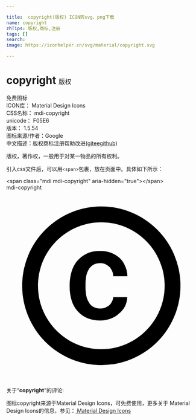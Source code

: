 ```yaml
---

title:  copyright(版权) ICON转svg、png下载
name: copyright
zhTips: 版权,商标,注册
tags: []
search: 
image: https://iconhelper.cn/svg/material/copyright.svg

---
```


# copyright  <small style="font-size: 60%;font-weight: 100">版权</small>


<div class="detail-page">
<p>
<span><span class="badge-success badge">免费图标</span> </span>
<br/>
<span>
ICON库：
<span class="badge-secondary badge">Material Design Icons</span> 
</span>
<br/>
<span>
CSS名称：
<span class="badge-secondary badge">mdi-copyright</span> 
</span>
<br/>
<span>
unicode：
<span class="badge-secondary badge">F05E6</span> 
<copy-btn content='F05E6' btn-title=""></copy-btn>
<copy-btn :content='String.fromCodePoint(parseInt("F05E6", 16))' btn-title="复制U"></copy-btn>
</span>
<br/>
<span>
版本：
<span class="badge-secondary badge">1.5.54</span> 
</span>
<br/>
<span>图标来源/作者：<span class="badge-light badge">Google</span></span> 
<br/>
<span class="zh-detail">中文描述：<span class="badge-primary badge">版权</span><span class="badge-primary badge">商标</span><span class="badge-primary badge">注册</span><span class="help-link"><span>帮助改进</span>(<a href="https://gitee.com/liuwave/icon-helper/edit/master/json/material/copyright.json" target="_blank" rel="noopener noreferrer">gitee</a><a href="https://github.com/liuwave/icon-helper/edit/master/json/material/copyright.json" target="_blank" rel="noopener noreferrer">github</a></span>)</span><br/>
</p>
</div><div class="description description alert alert-light">版权，著作权，一般用于对某一物品的所有权利。</div>
<div class="alert alert-dark">
  <i class="mdi mdi-copyright mdi-48px"></i>
  <i class="mdi mdi-copyright mdi-36px"></i>
  <i class="mdi mdi-copyright mdi-24px"></i>
  <i class="mdi mdi-copyright mdi-18px"></i>
</div>
<div>
  <p>引入css文件后，可以用<code>&lt;span&gt;</code>包裹，放在页面中。具体如下所示：    
  </p>
  <div class="alert alert-primary" style="font-size: 14px">
    &lt;span class="mdi mdi-copyright" aria-hidden="true"&gt;&lt;/span&gt;
    <copy-btn content='<span class="mdi mdi-copyright" aria-hidden="true"></span>'></copy-btn>
  </div>
  <div class="alert alert-secondary">
    <i class="mdi mdi-copyright"
    style="font-size: 24px"
    aria-hidden="true"></i> mdi-copyright
    <copy-btn content="mdi-copyright" btn-title="复制图标名称"></copy-btn>
  </div>
</div>
<div id="svg" class="svg-wrap">
<svg xmlns="http://www.w3.org/2000/svg" viewBox="0 0 24 24"><path d="M10.08,10.86C10.13,10.53 10.24,10.24 10.38,10C10.5,9.74 10.72,9.53 10.97,9.37C11.21,9.22 11.5,9.15 11.88,9.14C12.11,9.15 12.32,9.19 12.5,9.27C12.71,9.36 12.89,9.5 13.03,9.63C13.17,9.78 13.28,9.96 13.37,10.16C13.46,10.36 13.5,10.58 13.5,10.8H15.3C15.28,10.33 15.19,9.9 15,9.5C14.85,9.12 14.62,8.78 14.32,8.5C14,8.22 13.66,8 13.24,7.84C12.82,7.68 12.36,7.61 11.85,7.61C11.2,7.61 10.63,7.72 10.15,7.95C9.67,8.18 9.27,8.5 8.95,8.87C8.63,9.26 8.39,9.71 8.24,10.23C8.09,10.75 8,11.29 8,11.87V12.14C8,12.72 8.08,13.26 8.23,13.78C8.38,14.3 8.62,14.75 8.94,15.13C9.26,15.5 9.66,15.82 10.14,16.04C10.62,16.26 11.19,16.38 11.84,16.38C12.31,16.38 12.75,16.3 13.16,16.15C13.57,16 13.93,15.79 14.24,15.5C14.55,15.25 14.8,14.94 15,14.58C15.16,14.22 15.27,13.84 15.28,13.43H13.5C13.5,13.64 13.43,13.83 13.34,14C13.25,14.19 13.13,14.34 13,14.47C12.83,14.6 12.66,14.7 12.46,14.77C12.27,14.84 12.07,14.86 11.86,14.87C11.5,14.86 11.2,14.79 10.97,14.64C10.72,14.5 10.5,14.27 10.38,14C10.24,13.77 10.13,13.47 10.08,13.14C10.03,12.81 10,12.47 10,12.14V11.87C10,11.5 10.03,11.19 10.08,10.86M12,2A10,10 0 0,0 2,12A10,10 0 0,0 12,22A10,10 0 0,0 22,12A10,10 0 0,0 12,2M12,20C7.59,20 4,16.41 4,12C4,7.59 7.59,4 12,4C16.41,4 20,7.59 20,12C20,16.41 16.41,20 12,20Z" /></svg>
</div>
<detail full-name='mdi-copyright'></detail>
<div class="icon-detail__container">
<p>关于“<b>copyright</b>”的评论:</p>
</div>
<Vssue title="关于“copyright”的评论" />    
<div><p>图标copyright来源于Material Design Icons，可免费使用，更多关于 Material Design Icons的信息，参见：<a target="_blank" href="https://iconhelper.cn/material.html"> Material Design Icons</a>
</p></div>
